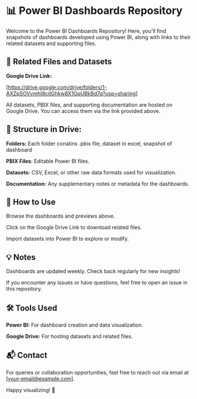 # 📊 Power BI Dashboards Repository

Welcome to the Power BI Dashboards Repository! Here, you'll find snapshots of dashboards developed using Power BI, along with links to their related datasets and supporting files.

## 🔗 Related Files and Datasets

**Google Drive Link:**

[https://drive.google.com/drive/folders/1-AXZpSOVvmhI8citGhkw8X1GpUBkBd7q?usp=sharing]

All datasets, PBIX files, and supporting documentation are hosted on Google Drive. You can access them via the link provided above.

## 📝 Structure in Drive:

**Folders:** Each folder conatins .pbix file, dataset in excel, snapshot of dashboard 

**PBIX Files**: Editable Power BI files.

**Datasets:** CSV, Excel, or other raw data formats used for visualization.

**Documentation:** Any supplementary notes or metadata for the dashboards.

## 📢 How to Use

Browse the dashboards and previews above.

Click on the Google Drive Link to download related files.

Import datasets into Power BI to explore or modify.

## 💡 Notes

Dashboards are updated weekly. Check back regularly for new insights!

If you encounter any issues or have questions, feel free to open an issue in this repository.

## 🛠️ Tools Used

**Power BI:** For dashboard creation and data visualization.

**Google Drive:** For hosting datasets and related files.

## 📬 Contact

For queries or collaboration opportunities, feel free to reach out via email at [your-email@example.com].

Happy visualizing! 🎉
